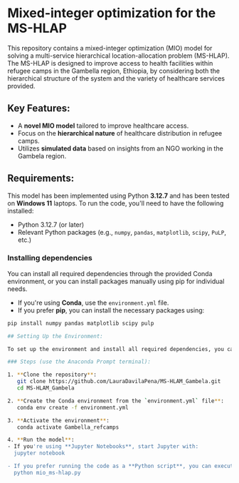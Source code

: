 # Mixed-integer optimization for the MS-HLAP

This repository contains a mixed-integer optimization (MIO) model for solving a multi-service hierarchical location-allocation problem (MS-HLAP). The MS-HLAP is designed to improve access to health facilities within refugee camps in the Gambella region, Ethiopia, by considering both the hierarchical structure of the system and the variety of healthcare services provided.

## Key Features:

- A **novel MIO model** tailored to improve healthcare access.
- Focus on the **hierarchical nature** of healthcare distribution in refugee camps.
- Utilizes **simulated data** based on insights from an NGO working in the Gambela region.
  

## Requirements:
This model has been implemented using Python **3.12.7** and has been tested on **Windows 11** laptops. To run the code, you'll need to have the following installed:

- Python 3.12.7 (or later)
- Relevant Python packages (e.g., `numpy`, `pandas`, `matplotlib`, `scipy`, `PuLP`, etc.)

### Installing dependencies
You can install all required dependencies through the provided Conda environment, or you can install packages manually using pip for individual needs.

- If you're using **Conda**, use the `environment.yml` file.
- If you prefer **pip**, you can install the necessary packages using:

```bash
pip install numpy pandas matplotlib scipy pulp

## Setting Up the Environment: 

To set up the environment and install all required dependencies, you can use the provided `environment.yml` file.

### Steps (use the Anaconda Prompt terminal):

1. **Clone the repository**:
   git clone https://github.com/LauraDavilaPena/MS-HLAM_Gambela.git
   cd MS-HLAM_Gambela

2. **Create the Conda environment from the `environment.yml` file**:
   conda env create -f environment.yml

3. **Activate the environment**:
   conda activate Gambella_refcamps

4. **Run the model**:
- If you're using **Jupyter Notebooks**, start Jupyter with:
  jupyter notebook

- If you prefer running the code as a **Python script**, you can execute it directly from the terminal once the environment is activated:
  python mio_ms-hlap.py


